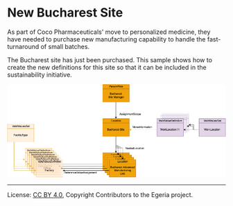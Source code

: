 <!-- SPDX-License-Identifier: CC-BY-4.0 -->
<!-- Copyright Contributors to the Egeria project. -->

# New Bucharest Site

As part of Coco Pharmaceuticals' move to personalized medicine, they have needed to
purchase new manufacturing capability to handle the fast-turnaround of small batches.

The Bucharest site has just been purchased.  This sample shows how to create the new definitions
for this site so that it can be included in the sustainability initiative.

![New Bucharest Site Definitions](../../docs/sustainability-samples-new-site.drawio.png)




----
License: [CC BY 4.0](https://creativecommons.org/licenses/by/4.0/), Copyright Contributors to the Egeria project.